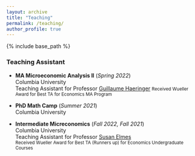 ```yaml
---
layout: archive
title: "Teaching"
permalink: /teaching/
author_profile: true
---
```


{% include base_path %}


### Teaching Assistant

* **MA Microeconomic Analysis II** (*Spring 2022*)  
Columbia University  
Teaching Assistant for Professor [Guillaume Haeringer](https://sites.google.com/site/guillaumehaeringer/)
<small> Received Wueller Award for Best TA for Economics MA Program </small>

* **PhD Math Camp** (*Summer 2021*)  
Columbia University  

* **Intermediate Micreconomics** (*Fall 2022, Fall 2021*)  
Columbia University  
Teaching Assistant for Professor [Susan Elmes](https://econ.columbia.edu/econpeople/susan-elmes/)  
<small> Received Wueller Award for Best TA (Runners up) for Economics Undergraduate Courses </small>



